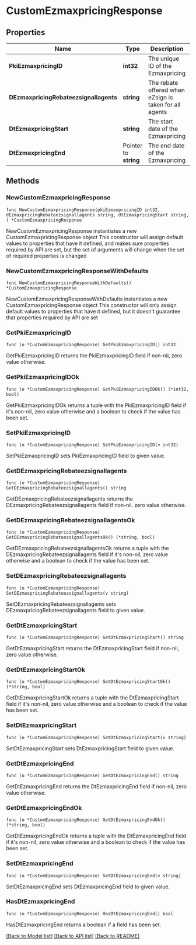 # CustomEzmaxpricingResponse

## Properties

Name | Type | Description | Notes
------------ | ------------- | ------------- | -------------
**PkiEzmaxpricingID** | **int32** | The unique ID of the Ezmaxpricing | 
**DEzmaxpricingRebateezsignallagents** | **string** | The rebate offered when eZsign is taken for all agents | 
**DtEzmaxpricingStart** | **string** | The start date of the Ezmaxpricing | 
**DtEzmaxpricingEnd** | Pointer to **string** | The end date of the Ezmaxpricing | [optional] 

## Methods

### NewCustomEzmaxpricingResponse

`func NewCustomEzmaxpricingResponse(pkiEzmaxpricingID int32, dEzmaxpricingRebateezsignallagents string, dtEzmaxpricingStart string, ) *CustomEzmaxpricingResponse`

NewCustomEzmaxpricingResponse instantiates a new CustomEzmaxpricingResponse object
This constructor will assign default values to properties that have it defined,
and makes sure properties required by API are set, but the set of arguments
will change when the set of required properties is changed

### NewCustomEzmaxpricingResponseWithDefaults

`func NewCustomEzmaxpricingResponseWithDefaults() *CustomEzmaxpricingResponse`

NewCustomEzmaxpricingResponseWithDefaults instantiates a new CustomEzmaxpricingResponse object
This constructor will only assign default values to properties that have it defined,
but it doesn't guarantee that properties required by API are set

### GetPkiEzmaxpricingID

`func (o *CustomEzmaxpricingResponse) GetPkiEzmaxpricingID() int32`

GetPkiEzmaxpricingID returns the PkiEzmaxpricingID field if non-nil, zero value otherwise.

### GetPkiEzmaxpricingIDOk

`func (o *CustomEzmaxpricingResponse) GetPkiEzmaxpricingIDOk() (*int32, bool)`

GetPkiEzmaxpricingIDOk returns a tuple with the PkiEzmaxpricingID field if it's non-nil, zero value otherwise
and a boolean to check if the value has been set.

### SetPkiEzmaxpricingID

`func (o *CustomEzmaxpricingResponse) SetPkiEzmaxpricingID(v int32)`

SetPkiEzmaxpricingID sets PkiEzmaxpricingID field to given value.


### GetDEzmaxpricingRebateezsignallagents

`func (o *CustomEzmaxpricingResponse) GetDEzmaxpricingRebateezsignallagents() string`

GetDEzmaxpricingRebateezsignallagents returns the DEzmaxpricingRebateezsignallagents field if non-nil, zero value otherwise.

### GetDEzmaxpricingRebateezsignallagentsOk

`func (o *CustomEzmaxpricingResponse) GetDEzmaxpricingRebateezsignallagentsOk() (*string, bool)`

GetDEzmaxpricingRebateezsignallagentsOk returns a tuple with the DEzmaxpricingRebateezsignallagents field if it's non-nil, zero value otherwise
and a boolean to check if the value has been set.

### SetDEzmaxpricingRebateezsignallagents

`func (o *CustomEzmaxpricingResponse) SetDEzmaxpricingRebateezsignallagents(v string)`

SetDEzmaxpricingRebateezsignallagents sets DEzmaxpricingRebateezsignallagents field to given value.


### GetDtEzmaxpricingStart

`func (o *CustomEzmaxpricingResponse) GetDtEzmaxpricingStart() string`

GetDtEzmaxpricingStart returns the DtEzmaxpricingStart field if non-nil, zero value otherwise.

### GetDtEzmaxpricingStartOk

`func (o *CustomEzmaxpricingResponse) GetDtEzmaxpricingStartOk() (*string, bool)`

GetDtEzmaxpricingStartOk returns a tuple with the DtEzmaxpricingStart field if it's non-nil, zero value otherwise
and a boolean to check if the value has been set.

### SetDtEzmaxpricingStart

`func (o *CustomEzmaxpricingResponse) SetDtEzmaxpricingStart(v string)`

SetDtEzmaxpricingStart sets DtEzmaxpricingStart field to given value.


### GetDtEzmaxpricingEnd

`func (o *CustomEzmaxpricingResponse) GetDtEzmaxpricingEnd() string`

GetDtEzmaxpricingEnd returns the DtEzmaxpricingEnd field if non-nil, zero value otherwise.

### GetDtEzmaxpricingEndOk

`func (o *CustomEzmaxpricingResponse) GetDtEzmaxpricingEndOk() (*string, bool)`

GetDtEzmaxpricingEndOk returns a tuple with the DtEzmaxpricingEnd field if it's non-nil, zero value otherwise
and a boolean to check if the value has been set.

### SetDtEzmaxpricingEnd

`func (o *CustomEzmaxpricingResponse) SetDtEzmaxpricingEnd(v string)`

SetDtEzmaxpricingEnd sets DtEzmaxpricingEnd field to given value.

### HasDtEzmaxpricingEnd

`func (o *CustomEzmaxpricingResponse) HasDtEzmaxpricingEnd() bool`

HasDtEzmaxpricingEnd returns a boolean if a field has been set.


[[Back to Model list]](../README.md#documentation-for-models) [[Back to API list]](../README.md#documentation-for-api-endpoints) [[Back to README]](../README.md)



